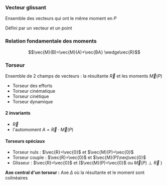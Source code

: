 ### Vecteur glissant
Ensemble des vecteurs qui ont le même moment en $P$ 

Défini par un vecteur et un point

### Relation fondamentale des moments

$$\vec{M}(B)=\vec{M}(A)+\vec{BA} \wedge\vec{R}$$
### Torseur
Ensemble de 2 champs de vecteurs : la résultante $\vec{R}$ et les moments $\vec{M}(P)$

* Torseur des efforts
* Torseur cinématique
* Torseur cinétique
* Torseur dynamique
#### 2 invariants
* $\vec{R}$
* l'automoment $A=\vec{R}\cdot \vec{M}(P)$
#### Torseurs spéciaux
* Torseur nuls : $\vec{R}=\vec{0}$ et $\vec{M}(P)=\vec{0}$
* Torseur couple : $\vec{R}=\vec{0}$ et $\vec{M}(P)\neq\vec{0}$
* Glisseur : $\vec{R}=\vec{0}$ et ($\vec{M}(P)=\vec{0}$ ou $\vec{M}(P) \perp \vec{R}$ )


**Axe central d'un torseur :**
Axe $\Delta$ où la résultante et le moment sont colinéaires


